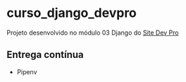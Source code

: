 # curso_django_devpro

Projeto desenvolvido no módulo 03 Django do [Site Dev Pro](https://www.dev.pro.br/)


## Entrega contínua
* Pipenv